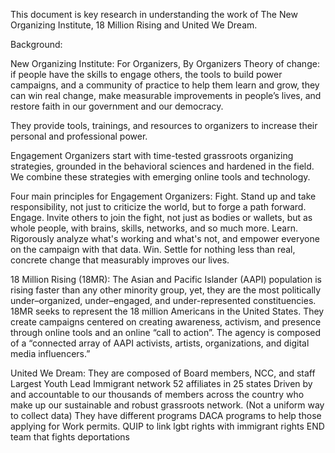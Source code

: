 This document is key research in understanding the work of The New Organizing Institute, 18 Million Rising and United We Dream.  

Background:

New Organizing Institute:
For Organizers, By Organizers
Theory of change: if people have the skills to engage others, the tools to build power campaigns, and a community of practice to help them learn and grow, they can win real change, make measurable improvements in people’s lives, and restore faith in our government and our democracy.

They provide tools, trainings, and resources to organizers to increase their personal and professional power. 

Engagement Organizers start with time-tested grassroots organizing strategies, grounded in the behavioral sciences and hardened in the field. We combine these strategies with emerging online tools and technology.

Four main principles for Engagement Organizers:
Fight. Stand up and take responsibility, not just to criticize the world, but to forge a path forward.
Engage. Invite others to join the fight, not just as bodies or wallets, but as whole people, with brains, skills, networks, and so much more.
Learn. Rigorously analyze what's working and what's not, and empower everyone on the campaign with that data.
Win. Settle for nothing less than real, concrete change that measurably improves our lives.
	
18 Million Rising (18MR): 
The Asian and Pacific Islander (AAPI) population is rising faster than any other minority group, yet, they are the most politically under–organized, under–engaged, and under-represented constituencies. 
18MR seeks to represent the 18 million Americans in the United States.
They create campaigns centered on creating awareness, activism, and presence through online tools and an online “call to action”.
The agency is composed of a “connected array of AAPI activists, artists, organizations, and digital media influencers.” 

United We Dream: 
They are composed of Board members, NCC, and staff
Largest Youth Lead Immigrant network
52 affiliates in 25 states
Driven by and accountable to our thousands of members across the country who make up our sustainable and robust grassroots network. (Not a uniform way to collect data)
They have different programs
DACA programs to help those applying for Work permits.
QUIP to link lgbt rights with immigrant rights
END team that fights deportations
